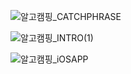 ![알고캠핑_CATCHPHRASE](https://user-images.githubusercontent.com/71582831/144997332-48edb23f-4b8c-4039-ad4c-9c99e8e68300.png)

![알고캠핑_INTRO(1)](https://user-images.githubusercontent.com/71582831/144997257-a0ab0c05-77a9-424f-b2f7-7e7e6dadded7.png)

![알고캠핑_iOSAPP](https://user-images.githubusercontent.com/71582831/144997366-6c78da2a-4f09-4cb0-b755-c8b0e0907e2d.png)
